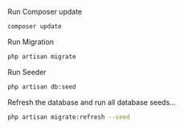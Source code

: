 Run Composer update

```sh
composer update
```

Run Migration

```sh
php artisan migrate
```

Run Seeder

```sh
php artisan db:seed
```

Refresh the database and run all database seeds...

```sh
php artisan migrate:refresh --seed
```

